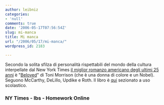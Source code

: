 ```yaml
---
author: leibniz
categories:
- 'null'
comments: true
date: '2006-05-17T07:56:54Z'
slug: mi-manca
title: Mi manca
url: "/2006/05/17/mi-manca/"
wordpress_id: 2183

---
```

Secondo la solita sfilza di personalità rispettabili del mondo della cultura interpellate dal New York Times [il miglior romanzo americano degli ultimi 25 anni](https://www.nytimes.com/2006/05/21/books/fiction-25-years.html?ex=1305864000&en=7e7310644c0718fd&ei=5090&partner=rssuserland&emc=rss) è "[Beloved](https://www.internetbookshop.it/ser/serdsp.asp?shop=1&c=VVVN54X6LUNVV)" di Toni Morrison (che è una donna di colore e un Nobel). Seguono McCarthy, DeLillo, Updike e Roth. Il libro è [qui](https://www.homework-online.com/beloved/index.asp) sezionato a uso scolastico.


### NY Times - Ibs - Homework Online
